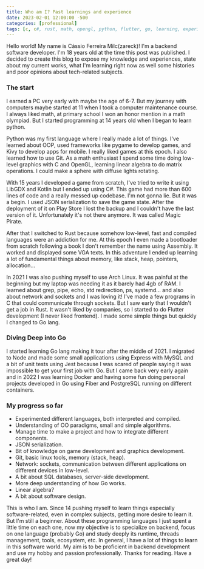 ```yaml
---
title: Who am I? Past learnings and experience
date: 2023-02-01 12:00:00 -500
categories: [professional]
tags: [c, c#, rust, math, opengl, python, flutter, go, learning, experience]
---
```


Hello world! My name is Cássio Ferreira Milc(zareck)! I'm a backend software developer. I'm 18 years old at the time this post was published. I decided to create this blog to expose my knowledge and experiences, state about my current works, what I'm learning right now as well some histories and poor opinions about tech-related subjects.

### The start
I earned a PC very early with maybe the age of 6-7. But my journey with computers maybe started at 11 when I took a computer maintenance course. I always liked math, at primary school I won an honor mention in a math olympiad. But I started programming at 14 years old when I began to learn python.

Python was my first language where I really made a lot of things. I've learned about OOP, used frameworks like pygame to develop games, and Kivy to develop apps for mobile. I really liked games at this epoch. I also learned how to use Git. As a math enthusiast I spend some time doing low-level graphics with C and OpenGL, learning linear algebra to do matrix operations. I could make a sphere with diffuse lights rotating.

With 15 years I developed a game from scratch, I've tried to write it using LibGDX and Kotlin but I ended up using C#. This game had more than 600 lines of code and a really messed up codebase. I'm not gonna lie. But it was a begin. I used JSON serialization to save the game state. After the deployment of it on Play Store I lost the backup and I couldn't have the last version of it. Unfortunately it's not there anymore. It was called Magic Pirate.

After that I switched to Rust because somehow low-level, fast and compiled languages were an addiction for me. At this epoch I even made a bootloader from scratch following a book I don't remember the name using Assembly. It worked and displayed some VGA texts. In this adventure I ended up learning a lot of fundamental things about memory, like stack, heap, pointers, allocation...

In 2021 I was also pushing myself to use Arch Linux. It was painful at the beginning but my laptop was needing it as it barely had 4gb of RAM. I learned about grep, pipe, echo, std redirection, ps, systemd... and also about network and sockets and I was loving it! I've made a few programs in C that could communicate through sockets. But I saw early that I wouldn't get a job in Rust. It wasn't liked by companies, so I started to do Flutter development (I never liked frontend). I made some simple things but quickly I changed to Go lang.

### Diving Deep into Go
I started learning Go lang making it tour after the middle of 2021. I migrated to Node and made some small applications using Express with MySQL and a bit of unit tests using Jest because I was scared of people saying it was impossible to get your first job with Go. But I came back very early again and in 2022 I was learning Docker and having some fun doing personal projects developed in Go using Fiber and PostgreSQL running on different containers.

### My progress so far
- Experimented different languages, both interpreted and compiled.
- Understanding of OO paradigms, small and simple algorithms.
- Manage time to make a project and how to integrate different components.
- JSON serialization.
- Bit of knowledge on game development and graphics development.
- Git, basic linux tools, memory (stack, heap).
- Network: sockets, communication between different applications on different devices in low-level.
- A bit about SQL databases, server-side development.
- More deep understanding of how Go works.
- Linear algebra?
- A bit about software design.

This is who I am. Since 14 pushing myself to learn things especially software-related, even in complex subjects, getting more desire to learn it. But I'm still a beginner. About these programming languages I just spent a little time on each one, now my objective is to specialize on backend, focus on one language (probably Go) and study deeply its runtime, threads management, tools, ecosystem, etc. In general, I have a lot of things to learn in this software world. My aim is to be proficient in backend development and use my hobby and passion professionally. Thanks for reading. Have a great day!



